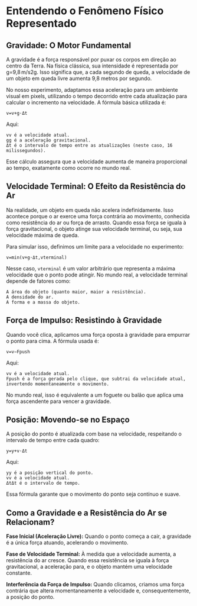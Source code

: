 # Entendendo o Fenômeno Físico Representado

## Gravidade: O Motor Fundamental

A gravidade é a força responsável por puxar os corpos em direção ao centro da Terra. Na física clássica, sua intensidade é representada por g=9,8 m/s2g. Isso significa que, a cada segundo de queda, a velocidade de um objeto em queda livre aumenta 9,8 metros por segundo.

No nosso experimento, adaptamos essa aceleração para um ambiente visual em pixels, utilizando o tempo decorrido entre cada atualização para calcular o incremento na velocidade. A fórmula básica utilizada é:

    v=v+g⋅Δt

Aqui:

    vv é a velocidade atual.
    gg é a aceleração gravitacional.
    Δt é o intervalo de tempo entre as atualizações (neste caso, 16 milissegundos).

Esse cálculo assegura que a velocidade aumenta de maneira proporcional ao tempo, exatamente como ocorre no mundo real.

## Velocidade Terminal: O Efeito da Resistência do Ar

Na realidade, um objeto em queda não acelera indefinidamente. Isso acontece porque o ar exerce uma força contrária ao movimento, conhecida como resistência do ar ou força de arrasto. Quando essa força se iguala à força gravitacional, o objeto atinge sua velocidade terminal, ou seja, sua velocidade máxima de queda.

Para simular isso, definimos um limite para a velocidade no experimento:


    v=min⁡(v+g⋅Δt,vterminal)

Nesse caso, `vterminal` é um valor arbitrário que representa a máxima velocidade que o ponto pode atingir. No mundo real, a velocidade terminal depende de fatores como:

    A área do objeto (quanto maior, maior a resistência).
    A densidade do ar.
    A forma e a massa do objeto.

## Força de Impulso: Resistindo à Gravidade

Quando você clica, aplicamos uma força oposta à gravidade para empurrar o ponto para cima. A fórmula usada é:

    v=v−Fpush

Aqui:

    vv é a velocidade atual.
    Fpush​ é a força gerada pelo clique, que subtrai da velocidade atual, invertendo momentaneamente o movimento.

No mundo real, isso é equivalente a um foguete ou balão que aplica uma força ascendente para vencer a gravidade.

## Posição: Movendo-se no Espaço

A posição do ponto é atualizada com base na velocidade, respeitando o intervalo de tempo entre cada quadro:

    y=y+v⋅Δt

Aqui:

    yy é a posição vertical do ponto.
    vv é a velocidade atual.
    ΔtΔt é o intervalo de tempo.

Essa fórmula garante que o movimento do ponto seja contínuo e suave.

## Como a Gravidade e a Resistência do Ar se Relacionam?

**Fase Inicial (Aceleração Livre):** Quando o ponto começa a cair, a gravidade é a única força atuando, acelerando o movimento.

**Fase de Velocidade Terminal:** À medida que a velocidade aumenta, a resistência do ar cresce. Quando essa resistência se iguala à força gravitacional, a aceleração para, e o objeto mantém uma velocidade constante.

**Interferência da Força de Impulso:** Quando clicamos, criamos uma força contrária que altera momentaneamente a velocidade e, consequentemente, a posição do ponto.
